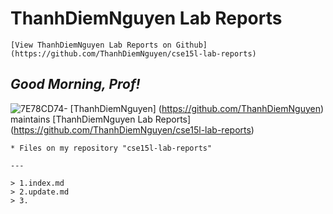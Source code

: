 # ThanhDiemNguyen Lab Reports

`[View ThanhDiemNguyen Lab Reports on Github] (https://github.com/ThanhDiemNguyen/cse15l-lab-reports)`

## *Good Morning, **Prof**!*

![7E78CD74-](https://user-images.githubusercontent.com/114208205/191907066-ca176fc1-3578-49a0-b154-fbe6d90d6c0c.JPG) [ThanhDiemNguyen] (https://github.com/ThanhDiemNguyen) maintains [ThanhDiemNguyen Lab Reports] (https://github.com/ThanhDiemNguyen/cse15l-lab-reports) 

```
* Files on my repository "cse15l-lab-reports"

---

> 1.index.md
> 2.update.md
> 3.
```









